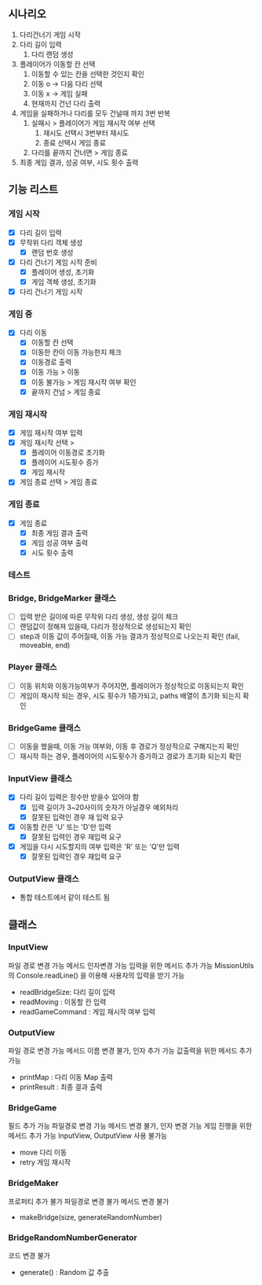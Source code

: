 ## 시나리오

1. 다리건너기 게임 시작
2. 다리 길이 입력
   1. 다리 랜덤 생성
3. 플레이어가 이동할 칸 선택
   1. 이동할 수 있는 칸을 선택한 것인지 확인
   2. 이동 o -> 다음 다리 선택
   3. 이동 x -> 게임 실패
   4. 현재까지 건넌 다리 출력
4. 게임을 실패하거나 다리를 모두 건널때 까지 3번 반복
   1. 실패시 > 플레이어가 게임 재시작 여부 선택
      1. 재시도 선택시 3번부터 재시도
      2. 종료 선택시 게임 종료
   2. 다리를 끝까지 건너면 > 게임 종료
5. 최종 게임 결과, 성공 여부, 시도 횟수 출력

## 기능 리스트

### 게임 시작

- [x] 다리 길이 입력
- [x] 무작위 다리 객체 생성
  - [x] 랜덤 번호 생성
- [x] 다리 건너기 게임 시작 준비
  - [x] 플레이어 생성, 초기화
  - [x] 게임 객체 생성, 초기화
- [x] 다리 건너기 게임 시작

### 게임 중

- [x] 다리 이동
  - [x] 이동할 칸 선택
  - [x] 이동한 칸이 이동 가능한지 체크
  - [x] 이동경로 출력
  - [x] 이동 가능 > 이동
  - [x] 이동 불가능 > 게임 재시작 여부 확인
  - [x] 끝까지 건넘 > 게임 종료

### 게임 재시작

- [x] 게임 재시작 여부 입력
- [x] 게임 재시작 선택 >
  - [x] 플레이어 이동경로 초기화
  - [x] 플레이어 시도횟수 증가
  - [x] 게임 재시작
- [x] 게임 종료 선택 > 게임 종료

### 게임 종료

- [x] 게임 종료
  - [x] 최종 게임 결과 출력
  - [x] 게임 성공 여부 출력
  - [x] 시도 횟수 출력

### 테스트

### Bridge, BridgeMarker 클래스

- [ ] 입력 받은 길이에 따른 무작위 다리 생성, 생성 길이 체크
- [ ] 랜덤값이 정해져 있을때, 다리가 정상적으로 생성되는지 확인
- [ ] step과 이동 값이 주어질때, 이동 가능 결과가 정상적으로 나오는지 확인 (fail, moveable, end)

### Player 클래스

- [ ] 이동 위치와 이동가능여부가 주어지면, 플레이어가 정상적으로 이동되는지 확인
- [ ] 게임이 재시작 되는 경우, 시도 횟수가 1증가되고, paths 배열이 초기화 되는지 확인

### BridgeGame 클래스

- [ ] 이동을 했을때, 이동 가능 여부와, 이동 후 경로가 정상적으로 구해지는지 확인
- [ ] 재시작 하는 경우, 플레이어의 시도횟수가 증가하고 경로가 초기화 되는지 확인

### InputView 클래스

- [x] 다리 길이 입력은 정수만 받을수 있어야 함
  - [x] 입력 길이가 3~20사이의 숫자가 아닐경우 예외처리
  - [x] 잘못된 입력인 경우 재 입력 요구
- [x] 이동할 칸은 'U' 또는 'D'만 입력
  - [x] 잘못된 입력인 경우 재입력 요구
- [x] 게임을 다시 시도할지의 여부 입력은 'R' 또는 'Q'만 입력
  - [x] 잘못된 입력인 경우 재입력 요구

### OutputView 클래스

- 통합 테스트에서 같이 테스트 됨

## 클래스

### InputView

파일 경로 변경 가능
메서드 인자변경 가능
입력을 위한 메서드 추가 가능
MissionUtils의 Console.readLine() 을 이용해 사용자의 입력을 받기 가능

- readBridgeSize: 다리 길이 입력
- readMoving : 이동할 칸 입력
- readGameCommand : 게임 재시작 여부 입력

### OutputView

파일 경로 변경 가능
메서드 이름 변경 불가, 인자 추가 가능
값출력을 위한 메서드 추가 가능

- printMap : 다리 이동 Map 출력
- printResult : 최종 결과 출력

### BridgeGame

필드 추가 가능
파일경로 변경 가능
메서드 변경 불가, 인자 변경 가능
게임 진행을 위한 메서드 추가 가능
InputView, OutputView 사용 불가능

- move 다리 이동
- retry 게임 재시작

### BridgeMaker

프로퍼티 추가 불가
파일경로 변경 불가
메서드 변경 불가

- makeBridge(size, generateRandomNumber)

### BridgeRandomNumberGenerator

코드 변경 불가

- generate() : Random 값 추출
